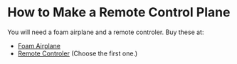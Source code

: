 # **How to Make a Remote Control Plane** 

You will need a foam airplane and a remote controler.
Buy these at:
* [Foam Airplane](https://item.taobao.com/item.htm?spm=a230r.1.14.36.70816051US7lUq&id=566641028124&ns=1&abbucket=10#detail)
* [Remote Controler](https://item.taobao.com/item.htm?spm=a230r.1.14.21.72854ee1K6uewm&id=520662347454&ns=1&abbucket=10#detail) (Choose the first one.)
